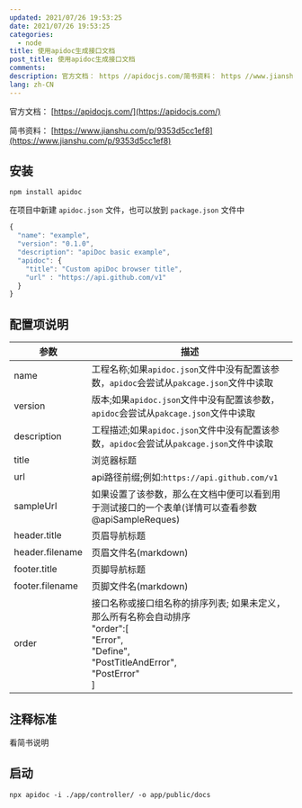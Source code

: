 ```yaml
---
updated: 2021/07/26 19:53:25
date: 2021/07/26 19:53:25
categories: 
  - node
title: 使用apidoc生成接口文档
post_title: 使用apidoc生成接口文档
comments: 
description: 官方文档： https //apidocjs.com/简书资料： https //www.jianshu.com/p/9353d5cc1ef8安装在项目中新建  文件，也可以放到  文件中配置项说明参数描述name工程名称;如果文件中没有配置该参数，会尝试从文件中读取version
lang: zh-CN
---
```




官方文档： [https://apidocjs.com/](https://apidocjs.com/)

简书资料： [https://www.jianshu.com/p/9353d5cc1ef8](https://www.jianshu.com/p/9353d5cc1ef8)

## 安装

```
npm install apidoc
```

在项目中新建 `apidoc.json` 文件，也可以放到 `package.json` 文件中

```js
{
  "name": "example",
  "version": "0.1.0",
  "description": "apiDoc basic example",
  "apidoc": {
    "title": "Custom apiDoc browser title",
    "url" : "https://api.github.com/v1"
  }
}
```

## 配置项说明

|参数 |描述|
|----|----|
|name |工程名称;如果`apidoc.json`文件中没有配置该参数，`apidoc`会尝试从`pakcage.json`文件中读取|
|version |版本;如果`apidoc.json`文件中没有配置该参数，`apidoc`会尝试从`pakcage.json`文件中读取|
|description |工程描述;如果`apidoc.json`文件中没有配置该参数，`apidoc`会尝试从`pakcage.json`文件中读取|
|title| 浏览器标题|
|url| api路径前缀;例如:`https://api.github.com/v1`|
|sampleUrl| 如果设置了该参数，那么在文档中便可以看到用于测试接口的一个表单(详情可以查看参数@apiSampleReques) |
|header.title| 页眉导航标题 |
|header.filename |页眉文件名(markdown)  |
|footer.title| 页脚导航标题  |
|footer.filename| 页脚文件名(markdown) |
|order| 接口名称或接口组名称的排序列表; 如果未定义，那么所有名称会自动排序<br />"order":[<br/>   "Error",<br/>   "Define",<br/>   "PostTitleAndError",<br/>   "PostError"<br/>] |

## 注释标准

看简书说明

## 启动

```
npx apidoc -i ./app/controller/ -o app/public/docs
```


